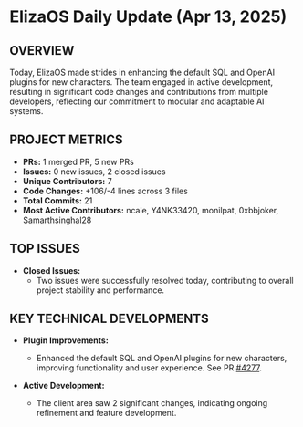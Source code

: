 # ElizaOS Daily Update (Apr 13, 2025)

## OVERVIEW 
Today, ElizaOS made strides in enhancing the default SQL and OpenAI plugins for new characters. The team engaged in active development, resulting in significant code changes and contributions from multiple developers, reflecting our commitment to modular and adaptable AI systems.

## PROJECT METRICS
- **PRs:** 1 merged PR, 5 new PRs
- **Issues:** 0 new issues, 2 closed issues
- **Unique Contributors:** 7
- **Code Changes:** +106/-4 lines across 3 files
- **Total Commits:** 21
- **Most Active Contributors:** ncale, Y4NK33420, monilpat, 0xbbjoker, Samarthsinghal28

## TOP ISSUES
- **Closed Issues:**
  - Two issues were successfully resolved today, contributing to overall project stability and performance.

## KEY TECHNICAL DEVELOPMENTS
- **Plugin Improvements:**
  - Enhanced the default SQL and OpenAI plugins for new characters, improving functionality and user experience. See PR [#4277](https://github.com/elizaos/eliza/pull/4277).
  
- **Active Development:**
  - The client area saw 2 significant changes, indicating ongoing refinement and feature development.